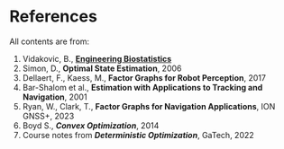 # References

All contents are from:

1. Vidakovic, B., [**Engineering Biostatistics**](https://web.stat.tamu.edu/~brani/statbook/)
2. Simon, D., **Optimal State Estimation**, 2006
3. Dellaert, F., Kaess, M., **Factor Graphs for Robot Perception**, 2017
4. Bar-Shalom et al., **Estimation with Applications to Tracking and Navigation**, 2001
5. Ryan, W., Clark, T., **Factor Graphs for Navigation Applications**, ION GNSS+, 2023
6. Boyd S., ***Convex Optimization***, 2014
7. Course notes from ***Deterministic Optimization***, GaTech, 2022
